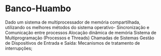 # Banco-Huambo
Dado um sistema de multiprocessador de memória compartilhada, utilizando os melhores métodos do sistema operativo-  Sincronização e Comunicação entre processos Alocação dinâmica de memória Sistema de Multiprogramação (Processos e Threads) Chamadas de Sistemas Gestão de Dispositivos de Entrada e Saída: Mecanismos de tratamento de interrupções;
